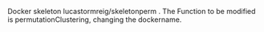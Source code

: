 Docker skeleton lucastormreig/skeletonperm .
The Function to  be modified is permutationClustering, changing the dockername.
